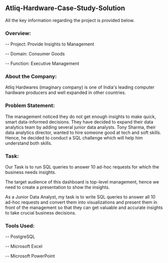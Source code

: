 ## Atliq-Hardware-Case-Study-Solution

All the key information regarding the project is provided below.

### Overview:

-- Project: Provide Insights to Management

-- Domain: Consumer Goods

-- Function: Executive Management

### About the Company:

Atliq Hardwares (imaginary company) is one of India's leading computer hardware producers and well expanded in other countries.

### Problem Statement:

The management noticed they do not get enough insights to make quick, smart data-informed decisions. They have decided to expand their data analytics team by adding several junior data analysts. Tony Sharma, their data analytics director, wanted to hire someone good at tech and soft skills. Hence, he decided to conduct a SQL challenge which will help him understand both skills.

### Task:

Our Task is to run SQL queries to answer 10 ad-hoc requests for which the business needs insights.

The target audience of this dashboard is top-level management, hence we need to create a presentation to show the insights.

As a Junior Data Analyst, my task is to write SQL queries to answer all 10 ad-hoc requests and convert them into visualizations and present them in front of the management so that they can get valuable and accurate insights to take crucial business decisions.

### Tools Used:

-- PostgreSQL

-- Microsoft Excel

-- Microsoft PowerPoint
